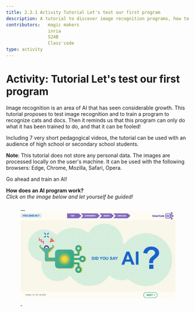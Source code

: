 ```yaml
---
title: 2.3.1 Activity Tutorial Let's test our first program
description: A tutorial to discover image recognition programs, how to train them, how to fool them.
contributors:   magic makers
                inria
                S24B
                Class'code      
type: activity
---
```

# Activity: Tutorial Let's test our first program

Image recognition is an area of AI that has seen considerable growth. This tutorial proposes to test image recognition and to train a program to recognize cats and docs. Then it reminds us that this program can only do what it has been trained to do, and that it can be fooled!

Including 7 very short pedagogical videos, the tutorial can be used with an audience of high school or secondary school students.

**Note**: This tutorial does not store any personal data. The images are processed locally on the user's machine. It can be used with the following browsers: Edge, Chrome, Mozilla, Safari, Opera.

Go ahead and train an AI!

**How does an AI program work?**  
_Click on the image below and let yourself be guided!_

<a href="https://pixees.fr/classcodeiai/app/tuto1?lang=en" target="_blank"><figure> 
  <img src="Images/Tuto-M1-FirstProgram.png" /> 
</figure></a>
